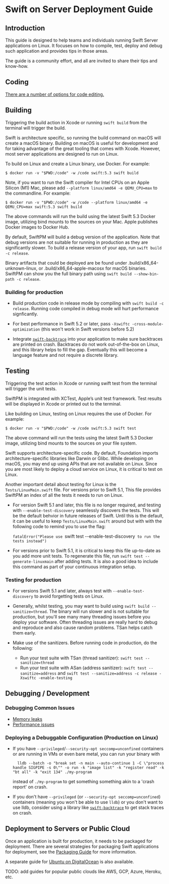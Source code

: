 # Swift on Server Deployment Guide

## Introduction

This guide is designed to help teams and individuals running Swift Server applications on Linux. It focuses on how to compile, test, deploy and debug such application and provides tips in those areas.

The guide is a community effort, and all are invited to share their tips and know-how.

## Coding

[There are a number of options for code editing.](ide-alternatives.md)

## Building

Triggering the build action in Xcode or running `swift build` from the terminal will trigger the build.

Swift is architecture specific, so running the build command on macOS will create a macOS binary. Building on macOS is useful for development and for taking advantage of the great tooling that comes with Xcode. However, most server applications are designed to run on Linux.

To build on Linux and create a Linux binary, use Docker. For example:

`$ docker run -v "$PWD:/code" -w /code swift:5.3 swift build`

Note, if you want to run the Swift compiler for Intel CPUs on an Apple Silicon (M1) Mac, please add `--platform linux/amd64 -e QEMU_CPU=max` to the commandline. For example:

`$ docker run -v "$PWD:/code" -w /code --platform linux/amd64 -e QEMU_CPU=max swift:5.3 swift build`

The above commands will run the build using the latest Swift 5.3 Docker image, utilizing bind mounts to the sources on your Mac. Apple publishes Docker images to Docker Hub.

By default, SwiftPM will build a debug version of the application. Note that debug versions are not suitable for running in production as they are significantly slower. To build a release version of your app, run `swift build -c release`.

Binary artifacts that could be deployed are be found under .build/x86_64-unknown-linux, or .build/x86_64-apple-macosx for macOS binaries. SwiftPM can show you the full binary path using `swift build --show-bin-path -c release`.

### Building for production

- Build production code in release mode by compiling with `swift build -c release`. Running code compiled in debug mode will hurt performance signficantly. 

- For best performance in Swift 5.2 or later, pass `-Xswiftc -cross-module-optimization` (this won't work in Swift versions before 5.2)

- Integrate [`swift-backtrace`](https://github.com/swift-server/swift-backtrace) into your application to make sure backtraces are printed on crash. Backtraces do not work out-of-the-box on Linux, and this library helps to fill the gap. Eventually this will become a language feature and not require a discrete library.

## Testing 

Triggering the test action in Xcode or running swift test from the terminal will trigger the unit tests.

SwiftPM is integrated with XCTest, Apple’s unit test framework. Test results will be displayed in Xcode or printed out to the terminal.

Like building on Linux, testing on Linux requires the use of Docker. For example:

`$ docker run -v "$PWD:/code" -w /code swift:5.3 swift test`

The above command will run the tests using the latest Swift 5.3 Docker image, utilizing bind mounts to the sources on your file system.

Swift supports architecture-specific code. By default, Foundation imports architecture-specific libraries like Darwin or Glibc. While developing on macOS, you may end up using APIs that are not available on Linux. Since you are most likely to deploy a cloud service on Linux, it is critical to test on Linux.

Another important detail about testing for Linux is the `Tests/LinuxMain.swift` file. For versions prior to Swift 5.1, This file provides SwiftPM an index of all the tests it needs to run on Linux. 

- For version Swift 5.1 and later, this file is no longer required, and testing with `--enable-test-discovery` seamlessly discovers the tests. This will be the default behvior in future releases of Swift. Until this is the default, it can be useful 
to keep `Tests/LinuxMain.swift` around but with with the following code to remind you to use the flag:

   `fatalError("Please use `swift test --enable-test-discovery` to run the tests instead")`

- For versions prior to Swift 5.1, it is critical to keep this file up-to-date as you add more unit tests. To regenerate this file, run `swift test --generate-linuxmain` after adding tests. It is also a good idea to include this command as part of your continuous integration setup.

### Testing for production

- For versions Swift 5.1 and later, always test with `--enable-test-discovery` to avoid forgetting tests on Linux.

- Generally, whilst testing, you may want to build using `swift build --sanitize=thread`. The binary will run slower and is not suitable for production, but you'll see many many threading issues before you deploy your software. Often threading issues are really hard to debug and reproduce and also cause random problems. TSan helps catch them early.

- Make use of the sanitizers. Before running code in production, do the following:
    * Run your test suite with TSan (thread sanitizer): `swift test --sanitize=thread`
    * Run your test suite with ASan (address sanitizer): `swift test --sanitize=address` and `swift test --sanitize=address -c release -Xswiftc -enable-testing`

## Debugging / Development

### Debugging Common Issues

- [Memory leaks](memory-leaks.md)
- [Performance issues](performance.md)

### Deploying a Debuggable Configuration (Production on Linux)

- If you have `--privileged`/`--security-opt seccomp=unconfined` containers or are running in VMs or even bare metal, you can run your binary with

        lldb --batch -o "break set -n main --auto-continue 1 -C \"process handle SIGPIPE -s 0\"" -o run -k "image list" -k "register read" -k "bt all" -k "exit 134" ./my-program

    instead of `./my-program` to get something something akin to a 'crash report' on crash.

- If you don't have `--privileged` (or `--security-opt seccomp=unconfined`) containers (meaning you won't be able to use `lldb`) or you don't want to use lldb, consider using a library like [`swift-backtrace`](https://github.com/swift-server/swift-backtrace) to get stack traces on crash.

## Deployment to Servers or Public Cloud

Once an application is built for production, it needs to be packaged for deployment. There are several strategies for packaging Swift applications for deployment, see the [Packaging Guide](packaging.md) for more information.

A separate guide for [Ubuntu on DigitalOcean](digital-ocean.md) is also available.

TODO: add guides for popular public clouds like AWS, GCP, Azure, Heroku, etc.
